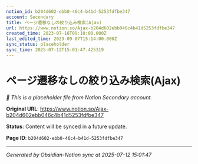 ```yaml
---
notion_id: b204d602-ebb0-46c4-b41d-5253fdfbe347
account: Secondary
title: ページ遷移なしの絞り込み検索(Ajax)
url: https://www.notion.so/Ajax-b204d602ebb046c4b41d5253fdfbe347
created_time: 2023-07-16T09:10:00.000Z
last_edited_time: 2023-09-07T15:14:00.000Z
sync_status: placeholder
sync_time: 2025-07-12T15:01:47.425319
---
```


# ページ遷移なしの絞り込み検索(Ajax)

*🔄 This is a placeholder file from Notion Secondary account.*

**Original URL**: https://www.notion.so/Ajax-b204d602ebb046c4b41d5253fdfbe347

**Status**: Content will be synced in a future update.

**Page ID**: `b204d602-ebb0-46c4-b41d-5253fdfbe347`

---

*Generated by Obsidian-Notion sync at 2025-07-12 15:01:47*

